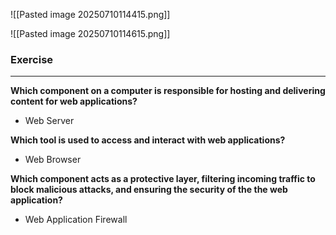 

![[Pasted image 20250710114415.png]]

![[Pasted image 20250710114615.png]]


### Exercise
-------
**Which component on a computer is responsible for hosting and delivering content for web applications?**  
- Web Server



**Which tool is used to access and interact with web applications?**  
- Web Browser



**Which component acts as a protective layer, filtering incoming traffic to block malicious attacks, and ensuring the security of the the web application?**
- Web Application Firewall

